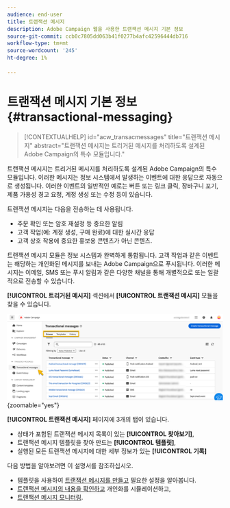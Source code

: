 ```yaml
---
audience: end-user
title: 트랜잭션 메시지
description: Adobe Campaign 웹을 사용한 트랜잭션 메시지 기본 정보
source-git-commit: ccb0c7805dd063b41f0277b4afc42596444db716
workflow-type: tm+mt
source-wordcount: '245'
ht-degree: 1%

---
```


# 트랜잭션 메시지 기본 정보 {#transactional-messaging}

>[!CONTEXTUALHELP]
>id="acw_transacmessages"
>title="트랜잭션 메시지"
>abstract="트랜잭션 메시지는 트리거된 메시지를 처리하도록 설계된 Adobe Campaign의 특수 모듈입니다."

<!-- >>[!CONTEXTUALHELP]
>id="acw_transacmessages_exclusionlogs"
>title="Transactional messaging exclusion logs"
>abstract="Transactional messaging exclusion logs" -->


트랜잭션 메시지는 트리거된 메시지를 처리하도록 설계된 Adobe Campaign의 특수 모듈입니다. 이러한 메시지는 정보 시스템에서 발생하는 이벤트에 대한 응답으로 자동으로 생성됩니다. 이러한 이벤트의 일반적인 예로는 버튼 또는 링크 클릭, 장바구니 포기, 제품 가용성 경고 요청, 계정 생성 또는 수정 등이 있습니다.

트랜잭션 메시지는 다음을 전송하는 데 사용됩니다.

* 주문 확인 또는 암호 재설정 등 중요한 알림
* 고객 작업(예: 계정 생성, 구매 완료)에 대한 실시간 응답
* 고객 상호 작용에 중요한 홍보용 콘텐츠가 아닌 콘텐츠.

트랜잭션 메시지 모듈은 정보 시스템과 완벽하게 통합됩니다. 고객 작업과 같은 이벤트는 해당하는 개인화된 메시지를 보내는 Adobe Campaign으로 푸시됩니다. 이러한 메시지는 이메일, SMS 또는 푸시 알림과 같은 다양한 채널을 통해 개별적으로 또는 일괄적으로 전송할 수 있습니다.

**[!UICONTROL 트리거된 메시지]** 섹션에서 **[!UICONTROL 트랜잭션 메시지]** 모듈을 찾을 수 있습니다.

![](assets/transactional.png){zoomable="yes"}

**[!UICONTROL 트랜잭션 메시지]** 페이지에 3개의 탭이 있습니다.

* 상태가 포함된 트랜잭션 메시지 목록이 있는 **[!UICONTROL 찾아보기]**,
* 트랜잭션 메시지 템플릿을 찾아 만드는 **[!UICONTROL 템플릿]**,
* 실행된 모든 트랜잭션 메시지에 대한 세부 정보가 있는 **[!UICONTROL 기록]**

다음 방법을 알아보려면 이 설명서를 참조하십시오.

* 템플릿을 사용하여 [트랜잭션 메시지를 만들고](create-transactional.md) 필요한 설정을 알아봅니다.
* [트랜잭션 메시지의 내용을 확인하고](validate-transactional.md) 개인화를 시뮬레이션하고,
* [트랜잭션 메시지 모니터링](monitor-transactional.md).

